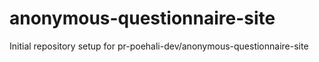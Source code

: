 # anonymous-questionnaire-site

Initial repository setup for pr-poehali-dev/anonymous-questionnaire-site